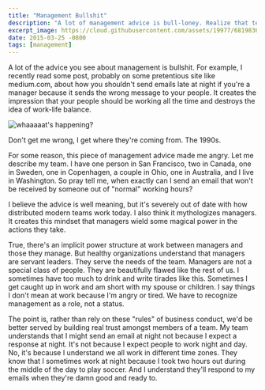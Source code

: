 ```yaml
---
title: "Management Bullshit"
description: "A lot of management advice is bull-loney. Realize that teams have changed. Many teams are now distributed across the globe. Management advice should take that into consideration."
excerpt_image: https://cloud.githubusercontent.com/assets/19977/6819836/ee52113e-d284-11e4-9ac2-08f05ca1cb27.png
date: 2015-03-25 -0800
tags: [management]
---
```


A lot of the advice you see about management is bullshit. For example, I recently read some post, probably on some pretentious site like medium.com, about how you shouldn't send emails late at night if you're a manager because it sends the wrong message to your people. It creates the impression that your people should be working all the time and destroys the idea of work-life balance.

![whaaaaat's happening?](https://cloud.githubusercontent.com/assets/19977/6819836/ee52113e-d284-11e4-9ac2-08f05ca1cb27.png)

Don't get me wrong, I get where they're coming from. The 1990s.

For some reason, this piece of management advice made me angry. Let me describe my team. I have one person in San Francisco, two in Canada, one in Sweden, one in Copenhagen, a couple in Ohio, one in Australia, and I live in Washington. So pray tell me, when exactly can I send an email that won't be received by someone out of "normal" working hours?

I believe the advice is well meaning, but it's severely out of date with how distributed modern teams work today. I also think it mythologizes managers. It creates this mindset that managers wield some magical power in the actions they take.

True, there's an implicit power structure at work between managers and those they manage. But healthy organizations understand that managers are servant leaders. They serve the needs of the team. Managers are not a special class of people. They are beautifully flawed like the rest of us. I sometimes have too much to drink and write tirades like this. Sometimes I get caught up in work and am short with my spouse or children. I say things I don't mean at work because I'm angry or tired. We have to recognize management as a role, not a status.

The point is, rather than rely on these "rules" of business conduct, we'd be better served by building real trust amongst members of a team. My team understands that I might send an email at night not because I expect a response at night. It's not because I expect people to work night and day. No, it's because I understand we all work in different time zones. They know that I sometimes work at night because I took two hours out during the middle of the day to play soccer. And I understand they'll respond to my emails when they're damn good and ready to.

